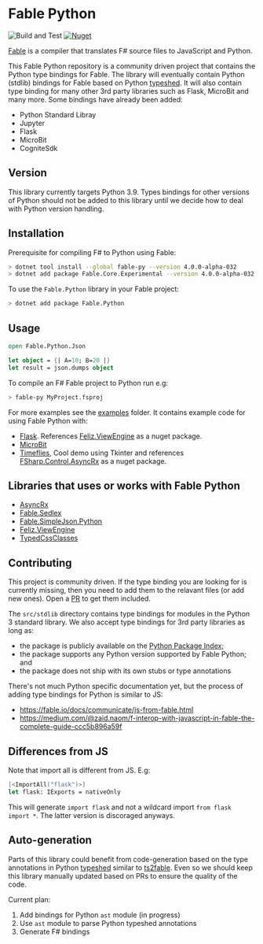 # Fable Python

![Build and Test](https://github.com/dbrattli/Fable.Python/workflows/Build%20and%20Test/badge.svg)
[![Nuget](https://img.shields.io/nuget/vpre/Fable.Python)](https://www.nuget.org/packages/Fable.Python/)

[Fable](https://github.com/fable-compiler/Fable/tree/beyond) is a compiler that
translates F# source files to JavaScript and Python.

This Fable Python repository is a community driven project that contains the Python type bindings for Fable. The
library will eventually contain Python (stdlib) bindings for Fable based on Python
[typeshed](https://github.com/python/typeshed). It will also contain type binding for many other 3rd party libraries
such as Flask, MicroBit and many more. Some bindings have already been added:

- Python Standard Libray
- Jupyter
- Flask
- MicroBit
- CogniteSdk

## Version

This library currently targets Python 3.9. Types bindings for other versions of Python should not be added to this
library until we decide how to deal with Python version handling.

## Installation

Prerequisite for compiling F# to Python using Fable:

```sh
> dotnet tool install --global fable-py --version 4.0.0-alpha-032
> dotnet add package Fable.Core.Experimental --version 4.0.0-alpha-032
```

To use the `Fable.Python` library in your Fable project:

```sh
> dotnet add package Fable.Python
```

## Usage

```fs
open Fable.Python.Json

let object = {| A=10; B=20 |}
let result = json.dumps object
```

To compile an F# Fable project to Python run e.g:

```sh
> fable-py MyProject.fsproj
```

For more examples see the
[examples](https://github.com/dbrattli/Fable.Python/tree/main/examples) folder.
It contains example code for using Fable Python with:

- [Flask](https://github.com/dbrattli/Fable.Python/tree/main/examples/flask).
  References [Feliz.ViewEngine](https://github.com/dbrattli/Feliz.ViewEngine)
  as a nuget package.
- [MicroBit](https://github.com/dbrattli/Fable.Python/tree/main/examples/microbit)
- [Timeflies](https://github.com/dbrattli/Fable.Python/tree/main/examples/timeflies),
  Cool demo using Tkinter and references
  [FSharp.Control.AsyncRx](https://github.com/dbrattli/AsyncRx) as a nuget
  package.

## Libraries that uses or works with Fable Python

- [AsyncRx](https://github.com/dbrattli/AsyncRx)
- [Fable.Sedlex](https://github.com/thautwarm/Fable.Sedlex)
- [Fable.SimpleJson.Python](https://github.com/Zaid-Ajaj/Fable.SimpleJson.Python)
- [Feliz.ViewEngine](https://github.com/dbrattli/Feliz.ViewEngine)
- [TypedCssClasses](https://github.com/zanaptak/TypedCssClasses)

## Contributing

This project is community driven. If the type binding you are looking for is currently missing, then
you need to add them to the relavant files (or add new ones). Open a [PR](https://github.com/dbrattli/Fable.Python/pull/3/files) to
get them included.

The `src/stdlib` directory contains type bindings for modules in the Python 3 standard library. We also accept type
bindings for 3rd party libraries as long as:

- the package is publicly available on the [Python Package Index](https://pypi.org/);
- the package supports any Python version supported by Fable Python; and
- the package does not ship with its own stubs or type annotations

There's not much Python specific documentation yet, but the process of adding type bindings for Python is similar to JS:

- https://fable.io/docs/communicate/js-from-fable.html
- https://medium.com/@zaid.naom/f-interop-with-javascript-in-fable-the-complete-guide-ccc5b896a59f


## Differences from JS

Note that import all is different from JS. E.g:

```fs
[<ImportAll("flask")>]
let flask: IExports = nativeOnly
```

This will generate `import flask` and not a wildcard import `from flask import
*`. The latter version is discoraged anyways.

## Auto-generation

Parts of this library could benefit from code-generation based on the type
annotations in Python [typeshed](https://github.com/python/typeshed) similar to
[ts2fable](https://github.com/fable-compiler/ts2fable). Even so we should keep
this library manually updated based on PRs to ensure the quality of the code.

Current plan:

1. Add bindings for Python `ast` module (in progress)
2. Use `ast` module to parse Python typeshed annotations
3. Generate F# bindings
